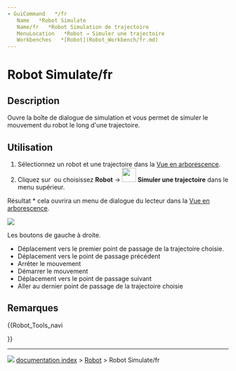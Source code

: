 ```yaml
---
- GuiCommand   */fr
   Name   *Robot Simulate
   Name/fr   *Robot Simulation de trajectoire
   MenuLocation   *Robot → Simuler une trajectoire
   Workbenches   *[Robot](Robot_Workbench/fr.md)
---
```


# Robot Simulate/fr

## Description

Ouvre la boîte de dialogue de simulation et vous permet de simuler le mouvement du robot le long d\'une trajectoire.

## Utilisation

1.  Sélectionnez un robot et une trajectoire dans la [Vue en arborescence](Tree_view/fr.md).
2.  Cliquez sur <img alt="" src=images/Robot_Simulate.svg  style="width   *32px;"> ou choisissez **Robot** → **<img src="images/Robot_Simulate.svg" width=32px> Simuler une trajectoire** dans le menu supérieur.

Résultat    * cela ouvrira un menu de dialogue du lecteur dans la [Vue en arborescence](Tree_view/fr.md).

![](images/Robot_Simulation_Player.jpg )

Les boutons de gauche à droite.

-   Déplacement vers le premier point de passage de la trajectoire choisie.
-   Déplacement vers le point de passage précédent
-   Arrêter le mouvement
-   Démarrer le mouvement
-   Déplacement vers le point de passage suivant
-   Aller au dernier point de passage de la trajectoire choisie

## Remarques





{{Robot_Tools_navi

}}



---
![](images/Right_arrow.png) [documentation index](../README.md) > [Robot](Robot_Workbench.md) > Robot Simulate/fr

